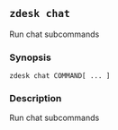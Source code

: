 ## `zdesk chat`

Run chat subcommands

### Synopsis

    zdesk chat COMMAND[ ... ]

### Description

Run chat subcommands

